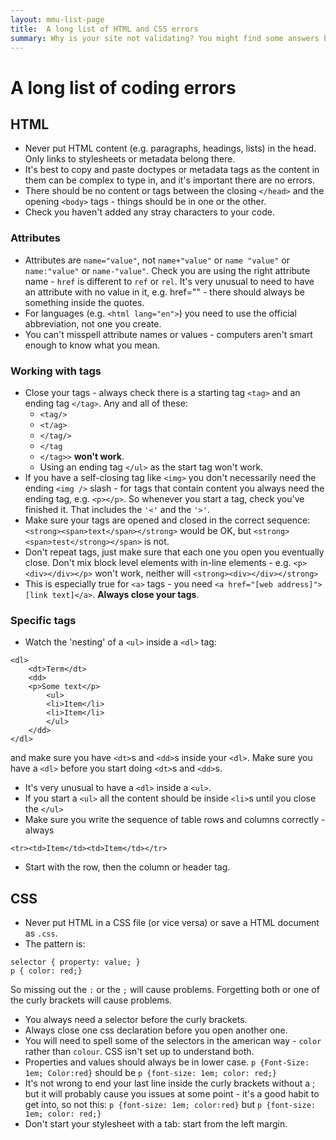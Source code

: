 ```yaml
---
layout: mmu-list-page
title:  A long list of HTML and CSS errors
summary: Why is your site not validating? You might find some answers here.
---
```


# A long list of coding errors

## HTML

* Never put HTML content (e.g. paragraphs, headings, lists) in the head. Only links to stylesheets or metadata belong there.
* It's best to copy and paste doctypes or metadata tags as the content in them can be complex to type in, and it's important there are no errors. 
* There should be no content or tags between the closing `</head>` and the opening `<body>` tags - things should be in one or the other.
* Check you haven't added any stray characters to your code.

### Attributes

* Attributes are `name="value"`, not `name+"value"` or `name "value"` or `name:"value"` or `name-"value"`. Check you are using the right attribute name - `href` is different to `ref` or `rel`. It's very unusual to need to have an attribute with no value in it, e.g. href="" - there should always be something inside the quotes. 
* For languages (e.g. `<html lang="en">`) you need to use the official abbreviation, not one you create. 
* You can't misspell attribute names or values - computers aren't smart enough to know what you mean.

### Working with tags

* Close your tags - always check there is a starting tag `<tag>` and an ending tag `</tag>`. Any and all of these:
    * `<tag/>`
    * `<t/ag>`
    * `</tag/>`
    * `</tag`
    * `</tag>>` **won't work**. 
    * Using an ending tag `</ul>` as the start tag won't work. 
* If you have a self-closing tag like `<img>` you don't necessarily need the ending `<img />` slash - for tags that contain content you always need the ending tag, e.g. `<p></p>`. So whenever you start a tag, check you've finished it. That includes the `'<'` and the `'>'`.
* Make sure your tags are opened and closed in the correct sequence: `<strong><span>text</span></strong>` would be OK, but `<strong><span>test</strong></span>` is not.
* Don't repeat tags, just make sure that each one you open you eventually close. Don't mix block level elements with in-line elements - e.g. `<p><div></div></p>` won't work, neither will `<strong><div></div></strong>`
* This is especially true for `<a>` tags - you need `<a href="[web address]">[link text]</a>`. **Always close your tags**.

### Specific tags

* Watch the 'nesting' of a `<ul>` inside a `<dl>` tag:

```
<dl>
    <dt>Term</dt>
    <dd>
    <p>Some text</p>
        <ul>
        <li>Item</li>
        <li>Item</li>
        </ul>
    </dd>
</dl>
```

and make sure you have `<dt>`s and `<dd>`s inside your `<dl>`. Make sure you have a `<dl>` before you start doing `<dt>`s and `<dd>`s. 
* It's very unusual to have a `<dl>` inside a `<ul>`.
* If you start a `<ul>` all the content should be inside `<li>`s until you close the `</ul>`
* Make sure you write the sequence of table rows and columns correctly - always

```
<tr><td>Item</td><td>Item</td></tr>
``` 

* Start with the row, then the column or header tag.

## CSS

* Never put HTML in a CSS file (or vice versa) or save a HTML document as `.css`.
* The pattern is:
```
selector { property: value; }
p { color: red;}
```
So missing out the `:` or the `;` will cause problems. Forgetting both or one of the curly brackets will cause problems. 
* You always need a selector before the curly brackets. 
* Always close one css declaration before you open another one.
* You will need to spell some of the selectors in the american way - `color` rather than `colour`. CSS isn't set up to understand both.
* Properties and values should always be in lower case.
```p {Font-Size: 1em; Color:red}```
should be
```p {font-size: 1em; color: red;}```
* It's not wrong to end your last line inside the curly brackets without a ; but it will probably cause you issues at some point - it's a good habit to get into, so not this:
```p {font-size: 1em; color:red}```
but
```p {font-size: 1em; color: red;}```
* Don't start your stylesheet with a tab: start from the left margin.